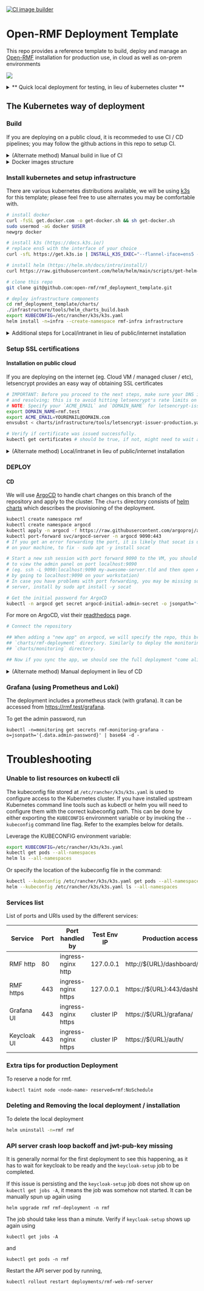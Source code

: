 [![CI image builder](https://github.com/open-rmf/rmf_deployment_template/actions/workflows/build-images.yaml/badge.svg?branch=main)](https://github.com/open-rmf/rmf_deployment_template/actions/workflows/build-images.yaml)

# Open-RMF Deployment Template
This repo provides a reference template to build, deploy and manage an [Open-RMF](https://github.com/open-rmf/rmf) installation for production use, in cloud as 
well as on-prem environments

![](../media/rmf_banner.png?raw=true)

<details>
<summary> ** Quick local deployment for testing, in lieu of kubernetes cluster **</summary>

If you are planning to run a small local deployment and do not want to setup up a kubernetes cluster for it OR run `rmf_demos` with simulation on your local machine.

```bash
docker-compose -f devel/docker-compose-local.yaml up -d
```

Now access the dashboard with: http://localhost:3000/dashboard and try dispatch a task.

</details>

## The Kubernetes way of deployment

### Build
If you are deploying on a public cloud, it is recommeded to use CI / CD pipelines; 
you may follow the github actions in this repo to setup CI.

<details>
<summary>(Alternate method) Manual build in liue of CI</summary>
To build dockerfiles for deployment manually, emulate the build steps in 

```bash
.github/workflows/build-images.yaml
```
</details>

<details>
<summary>Docker images structure</summary>

```mermaid
flowchart LR
    ros:$ROS_DISTRO --> builder
    builder --> rmf
    builder --> api-server
    rmf --> rmf-site
    rmf --> rmf-sim
    ubuntu:24.04 --> dashboard
    ubuntu:24.04 --> dashboard-local
    ubuntu:24.04 --> keycloak-setup
```
</details>

### Install kubernetes and setup infrastructure
There are various kubernetes distributions available, we will be using [k3s](https://k3s.io/) for this template; please feel free to use alternates you may be comfortable with.

```bash
# install docker
curl -fsSL get.docker.com -o get-docker.sh && sh get-docker.sh
sudo usermod -aG docker $USER
newgrp docker

# install k3s (https://docs.k3s.io/)
# replace ens5 with the interface of your choice 
curl -sfL https://get.k3s.io | INSTALL_K3S_EXEC="--flannel-iface=ens5 --disable=traefik --write-kubeconfig-mode=644 --docker" sh -s - 

# install helm (https://helm.sh/docs/intro/install/)
curl https://raw.githubusercontent.com/helm/helm/main/scripts/get-helm-3 | bash

# clone this repo
git clone git@github.com:open-rmf/rmf_deployment_template.git

# deploy infrastructure components
cd rmf_deployment_template/charts/
./infrastructure/tools/helm_charts_build.bash
export KUBECONFIG=/etc/rancher/k3s/k3s.yaml
helm install -n=infra --create-namespace rmf-infra infrastructure
```

<details>
<summary>Additional steps for Local/intranet in lieu of public/internet installation</summary>
If you are deploying locally, add your cluster's IP to `/etc/hosts` to point to be 
able to resolve https://rmf.test

```bash
sudo bash -c "echo $(kubectl get svc rmf-infra-ingress-nginx-controller -n infra -o jsonpath="{.spec.clusterIP}") rmf.test >> /etc/hosts"
```
</details>

### Setup SSL certifications

#### Installation on public cloud
If you are deploying on the internet (eg. Cloud VM / managed cluser / etc), letsencrypt provides an easy way of obtaining SSL certificates
```bash
# IMPORTANT: Before you proceed to the next steps, make sure your DNS is indeed setup 
# and resolving; this is to avoid hitting letsencrypt's rate limits on DNS failure.
# NOTE: Specify your `ACME_EMAIL` and `DOMAIN_NAME` for letsencrypt-issuer-production
export DOMAIN_NAME=rmf.test
export ACME_EMAIL=YOUREMAIL@DOMAIN.com
envsubst < charts/infrastructure/tools/letsencrypt-issuer-production.yaml | kubectl apply -f -

# Verify if certificate was issued successfully.
kubectl get certificates # should be true, if not, might need to wait a couple minutes.
```

<details>
<summary>(Alternate method) Local/intranet in lieu of public/internet installation</summary>
If you are deploying locally (eg. on your computer / on-prem server / etc) the cluster provides a certification authority that signs different certificates used 
in different services by the cluster. The root ca certificate can be obtained by:

```bash
# create testing ca
kubectl apply -f devel/certs.yaml

# get the ca cert
kubectl -n=infra get secrets rmf-dev-secret --template='{{index .data "ca.crt"}}' | base64 -dw0 > ca.crt
```

##### Browser https connections
For self signed certificates, tell your browser to trust the ca.crt cert (instructions depends on the browser).
</details>

### DEPLOY

#### CD
We will use [ArgoCD](https://argoproj.github.io/cd) to handle chart changes on this 
branch of the repository and apply to the cluster. The `charts` directory consists of 
[helm charts](https://helm.sh/docs/topics/charts/) which describes the provisioning 
of the deployment.

```bash
kubectl create namespace rmf
kubectl create namespace argocd
kubectl apply -n argocd -f https://raw.githubusercontent.com/argoproj/argo-cd/stable/manifests/install.yaml
kubectl port-forward svc/argocd-server -n argocd 9090:443
# If you get an error forwarding the port, it is likely that socat is unavailable
# on your machine, to fix - sudo apt -y install socat

# Start a new ssh session with port forward 9090 to the VM, you should now be able
# to view the admin panel on port localhost:9090 
# (eg. ssh -L 9090:localhost:9090 my-awesome-server.tld and then open ArgoCD web UI 
# by going to localhost:9090 on your workstation)
# In case you have problems with port forwarding, you may be missing socat on the 
# server, install by sudo apt install -y socat 

# Get the initial password for ArgoCD
kubectl -n argocd get secret argocd-initial-admin-secret -o jsonpath="{.data.password}" | base64 -d
```
For more on ArgoCD, vist their [readthedocs](https://argo-cd.readthedocs.io/en/stable/) page.
```bash
# Connect the repository

## When adding a "new app" on argocd, we will specify the repo, this branch and 
## `charts/rmf-deployment` directory. Similarly to deploy the monitoring tools, use 
## `charts/monitoring` directory.

## Now if you sync the app, we should see the full deployment "come alive"
```
<details>
<summary>(Alternate method) Manual deployment in lieu of CD</summary>
In case it is not feasible to deploy via CD, a manual deployment is possible via helm

```bash
# deploy monitoring stack
helm install -n=monitoring --create-namespace rmf-monitoring charts/monitoring

# install rmf stack
helm install -n=rmf --create-namespace rmf charts/rmf-deployment

# wait for keycloak to be ready
kubectl -n=rmf wait --for=condition=Complete --timeout=5m jobs keycloak-setup
```
</details>

### Grafana (using Prometheus and Loki)
The deployment includes a prometheus stack (with grafana). It can be accessed from
https://rmf.test/grafana.

To get the admin password, run

```
kubectl -n=monitoring get secrets rmf-monitoring-grafana -o=jsonpath='{.data.admin-password}' | base64 -d -
```

# Troubleshooting

### Unable to list resources on kubectl cli

The kubeconfig file stored at `/etc/rancher/k3s/k3s.yaml` is used to configure access to the Kubernetes cluster. If you have installed upstream Kubernetes command line tools such as kubectl or helm you will need to configure them with the correct kubeconfig path. This can be done by either exporting the `KUBECONFIG` environment variable or by invoking the `--kubeconfig` command line flag. Refer to the examples below for details.

Leverage the KUBECONFIG environment variable:
```bash
export KUBECONFIG=/etc/rancher/k3s/k3s.yaml
kubectl get pods --all-namespaces
helm ls --all-namespaces
```
Or specify the location of the kubeconfig file in the command:
```bash
kubectl --kubeconfig /etc/rancher/k3s/k3s.yaml get pods --all-namespaces
helm --kubeconfig /etc/rancher/k3s/k3s.yaml ls --all-namespaces
```
### Services list

List of ports and URIs used by the different services:

| Service         | Port     | Port handled by     | Test Env IP | Production access      |
|-----------------|----------|---------------------|-------------|------------------------|
| RMF http        | 80       | ingress-nginx http  | 127.0.0.1   | http://${URL}/dashboard/ |
| RMF https       | 443      | ingress-nginx https | 127.0.0.1   | https://${URL}:443/dashboard/ |
| Grafana UI      | 443      | ingress-nginx https | cluster IP  | https://${URL}/grafana/ |
| Keycloak UI     | 443      | ingress-nginx https | cluster IP  | https://${URL}/auth/ |

### Extra tips for production Deployment

To reserve a node for rmf.

```bash
kubectl taint node <node-name> reserved=rmf:NoSchedule
```

### Deleting and Removing the local deployment / installation

To delete the local deployment

```bash
helm uninstall -n=rmf rmf
```

### API server crash loop backoff and jwt-pub-key missing

It is generally normal for the first deployment to see this happening, as it has to wait 
for keycloak to be ready and the `keycloak-setup` job to be completed.

If this issue is persisting and the `keycloak-setup` job does not show up on `kubectl get jobs -A`,
it means the job was somehow not started. It can be manually spun up again using

```
helm upgrade rmf rmf-deployment -n rmf
```

The job should take less than a minute. Verify if `keycloak-setup` shows up again using

```
kubectl get jobs -A
```

and

```
kubectl get pods -n rmf
```

Restart the API server pod by running,

```
kubectl rollout restart deployments/rmf-web-rmf-server
```